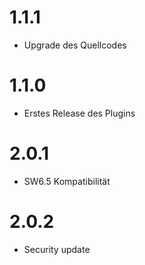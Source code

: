 # 1.1.1
- Upgrade des Quellcodes

# 1.1.0
- Erstes Release des Plugins

# 2.0.1
- SW6.5 Kompatibilität

# 2.0.2
- Security update